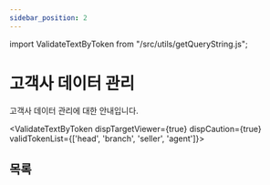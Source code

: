 ```yaml
---
sidebar_position: 2
---
```


import ValidateTextByToken from "/src/utils/getQueryString.js";

# 고객사 데이터 관리

고객사 데이터 관리에 대한 안내입니다.

<ValidateTextByToken dispTargetViewer={true} dispCaution={true} validTokenList={['head', 'branch', 'seller', 'agent']}></ValidateTextByToken>

## 목록
 